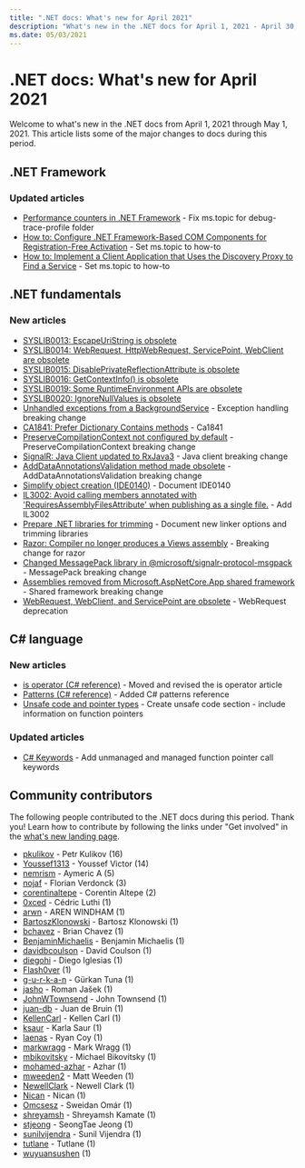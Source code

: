 ```yaml
---
title: ".NET docs: What's new for April 2021"
description: "What's new in the .NET docs for April 1, 2021 - April 30, 2021."
ms.date: 05/03/2021
---
```


# .NET docs: What's new for April 2021

Welcome to what's new in the .NET docs from April 1, 2021 through May 1, 2021. This article lists some of the major changes to docs during this period.

## .NET Framework

### Updated articles

- [Performance counters in .NET Framework](../framework/debug-trace-profile/performance-counters.md) - Fix ms.topic for debug-trace-profile folder
- [How to: Configure .NET Framework-Based COM Components for Registration-Free Activation](../framework/interop/configure-net-framework-based-com-components-for-reg.md) - Set ms.topic to how-to
- [How to: Implement a Client Application that Uses the Discovery Proxy to Find a Service](../framework/wcf/feature-details/client-app-discovery-proxy-to-find-a-service.md) - Set ms.topic to how-to

## .NET fundamentals

### New articles

- [SYSLIB0013: EscapeUriString is obsolete](../core/compatibility/syslib-warnings/syslib0013.md)
- [SYSLIB0014: WebRequest, HttpWebRequest, ServicePoint, WebClient are obsolete](../core/compatibility/syslib-warnings/syslib0014.md)
- [SYSLIB0015: DisablePrivateReflectionAttribute is obsolete](../core/compatibility/syslib-warnings/syslib0015.md)
- [SYSLIB0016: GetContextInfo() is obsolete](../core/compatibility/syslib-warnings/syslib0016.md)
- [SYSLIB0019: Some RuntimeEnvironment APIs are obsolete](../core/compatibility/syslib-warnings/syslib0019.md)
- [SYSLIB0020: IgnoreNullValues is obsolete](../core/compatibility/syslib-warnings/syslib0020.md)
- [Unhandled exceptions from a BackgroundService](../core/compatibility/core-libraries/6.0/hosting-exception-handling.md) - Exception handling breaking change
- [CA1841: Prefer Dictionary Contains methods](../fundamentals/code-analysis/quality-rules/ca1841.md) - Ca1841
- [PreserveCompilationContext not configured by default](../core/compatibility/aspnet-core/6.0/preservecompilationcontext-not-set-by-default.md) - PreserveCompilationContext breaking change
- [SignalR: Java Client updated to RxJava3](../core/compatibility/aspnet-core/6.0/signalr-java-client-updated.md) - Java client breaking change
- [AddDataAnnotationsValidation method made obsolete](../core/compatibility/aspnet-core/6.0/adddataannotationsvalidation-obsolete.md) - AddDataAnnotationsValidation breaking change
- [Simplify object creation (IDE0140)](../fundamentals/code-analysis/style-rules/ide0140.md) - Document IDE0140
- [IL3002: Avoid calling members annotated with 'RequiresAssemblyFilesAttribute' when publishing as a single file.](../fundamentals/code-analysis/quality-rules/il3002.md) - Add IL3002
- [Prepare .NET libraries for trimming](../core/deploying/prepare-libraries-for-trimming.md) - Document new linker options and trimming libraries
- [Razor: Compiler no longer produces a Views assembly](../core/compatibility/aspnet-core/6.0/razor-compiler-doesnt-produce-views-assembly.md) - Breaking change for razor
- [Changed MessagePack library in @microsoft/signalr-protocol-msgpack](../core/compatibility/aspnet-core/6.0/messagepack-library-change.md) - MessagePack breaking change
- [Assemblies removed from Microsoft.AspNetCore.App shared framework](../core/compatibility/aspnet-core/6.0/assemblies-removed-from-shared-framework.md) - Shared framework breaking change
- [WebRequest, WebClient, and ServicePoint are obsolete](../core/compatibility/networking/6.0/webrequest-deprecated.md) - WebRequest deprecation

## C# language

### New articles

- [is operator (C# reference)](../csharp/language-reference/operators/is.md) - Moved and revised the is operator article
- [Patterns (C# reference)](../csharp/language-reference/operators/patterns.md) - Added C# patterns reference
- [Unsafe code and pointer types](../csharp/language-reference/unsafe-code.md) - Create unsafe code section - include information on function pointers

### Updated articles

- [C# Keywords](../csharp/language-reference/keywords/index.md) - Add unmanaged and managed function pointer call keywords

## Community contributors

The following people contributed to the .NET docs during this period. Thank you! Learn how to contribute by following the links under "Get involved" in the [what's new landing page](index.yml).

- [pkulikov](https://github.com/pkulikov) - Petr Kulikov (16)
- [Youssef1313](https://github.com/Youssef1313) - Youssef Victor (14)
- [nemrism](https://github.com/nemrism) - Aymeric A (5)
- [nojaf](https://github.com/nojaf) - Florian Verdonck (3)
- [corentinaltepe](https://github.com/corentinaltepe) - Corentin Altepe (2)
- [0xced](https://github.com/0xced) - Cédric Luthi (1)
- [arwn](https://github.com/arwn) - AREN WINDHAM (1)
- [BartoszKlonowski](https://github.com/BartoszKlonowski) - Bartosz Klonowski (1)
- [bchavez](https://github.com/bchavez) - Brian Chavez (1)
- [BenjaminMichaelis](https://github.com/BenjaminMichaelis) - Benjamin Michaelis (1)
- [davidbcoulson](https://github.com/davidbcoulson) - David Coulson (1)
- [diegohi](https://github.com/diegohi) - Diego Iglesias (1)
- [Flash0ver](https://github.com/Flash0ver) (1)
- [g-u-r-k-a-n](https://github.com/g-u-r-k-a-n) - Gürkan Tuna (1)
- [jasho](https://github.com/jasho) - Roman Jašek (1)
- [JohnWTownsend](https://github.com/JohnWTownsend) - John Townsend (1)
- [juan-db](https://github.com/juan-db) - Juan de Bruin (1)
- [KellenCarl](https://github.com/KellenCarl) - Kellen Carl (1)
- [ksaur](https://github.com/ksaur) - Karla Saur (1)
- [laenas](https://github.com/laenas) - Ryan Coy (1)
- [markwragg](https://github.com/markwragg) - Mark Wragg (1)
- [mbikovitsky](https://github.com/mbikovitsky) - Michael Bikovitsky (1)
- [mohamed-azhar](https://github.com/mohamed-azhar) - Azhar (1)
- [mweeden2](https://github.com/mweeden2) - Matt Weeden (1)
- [NewellClark](https://github.com/NewellClark) - Newell Clark (1)
- [Nican](https://github.com/Nican) - Nican (1)
- [Omcsesz](https://github.com/Omcsesz) - Sweidan Omár (1)
- [shreyamsh](https://github.com/shreyamsh) - Shreyamsh Kamate (1)
- [stjeong](https://github.com/stjeong) - SeongTae Jeong (1)
- [sunilvijendra](https://github.com/sunilvijendra) - Sunil Vijendra (1)
- [tutlane](https://github.com/tutlane) - Tutlane (1)
- [wuyuansushen](https://github.com/wuyuansushen) (1)
